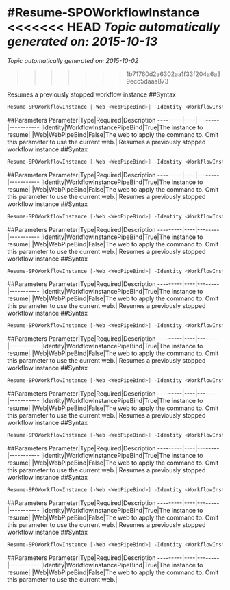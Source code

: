 #Resume-SPOWorkflowInstance
<<<<<<< HEAD
*Topic automatically generated on: 2015-10-13*
=======
*Topic automatically generated on: 2015-10-02*
>>>>>>> 1b71760d2a6302aa1f33f204a6a39ecc5daaa873

Resumes a previously stopped workflow instance
##Syntax
```powershell
Resume-SPOWorkflowInstance [-Web <WebPipeBind>] -Identity <WorkflowInstancePipeBind>
```


##Parameters
Parameter|Type|Required|Description
---------|----|--------|-----------
|Identity|WorkflowInstancePipeBind|True|The instance to resume|
|Web|WebPipeBind|False|The web to apply the command to. Omit this parameter to use the current web.|
Resumes a previously stopped workflow instance
##Syntax
```powershell
Resume-SPOWorkflowInstance [-Web <WebPipeBind>] -Identity <WorkflowInstancePipeBind>
```


##Parameters
Parameter|Type|Required|Description
---------|----|--------|-----------
|Identity|WorkflowInstancePipeBind|True|The instance to resume|
|Web|WebPipeBind|False|The web to apply the command to. Omit this parameter to use the current web.|
Resumes a previously stopped workflow instance
##Syntax
```powershell
Resume-SPOWorkflowInstance [-Web <WebPipeBind>] -Identity <WorkflowInstancePipeBind>
```


##Parameters
Parameter|Type|Required|Description
---------|----|--------|-----------
|Identity|WorkflowInstancePipeBind|True|The instance to resume|
|Web|WebPipeBind|False|The web to apply the command to. Omit this parameter to use the current web.|
Resumes a previously stopped workflow instance
##Syntax
```powershell
Resume-SPOWorkflowInstance [-Web <WebPipeBind>] -Identity <WorkflowInstancePipeBind>
```


##Parameters
Parameter|Type|Required|Description
---------|----|--------|-----------
|Identity|WorkflowInstancePipeBind|True|The instance to resume|
|Web|WebPipeBind|False|The web to apply the command to. Omit this parameter to use the current web.|
Resumes a previously stopped workflow instance
##Syntax
```powershell
Resume-SPOWorkflowInstance [-Web <WebPipeBind>] -Identity <WorkflowInstancePipeBind>
```


##Parameters
Parameter|Type|Required|Description
---------|----|--------|-----------
|Identity|WorkflowInstancePipeBind|True|The instance to resume|
|Web|WebPipeBind|False|The web to apply the command to. Omit this parameter to use the current web.|
Resumes a previously stopped workflow instance
##Syntax
```powershell
Resume-SPOWorkflowInstance [-Web <WebPipeBind>] -Identity <WorkflowInstancePipeBind>
```


##Parameters
Parameter|Type|Required|Description
---------|----|--------|-----------
|Identity|WorkflowInstancePipeBind|True|The instance to resume|
|Web|WebPipeBind|False|The web to apply the command to. Omit this parameter to use the current web.|
Resumes a previously stopped workflow instance
##Syntax
```powershell
Resume-SPOWorkflowInstance [-Web <WebPipeBind>] -Identity <WorkflowInstancePipeBind>
```


##Parameters
Parameter|Type|Required|Description
---------|----|--------|-----------
|Identity|WorkflowInstancePipeBind|True|The instance to resume|
|Web|WebPipeBind|False|The web to apply the command to. Omit this parameter to use the current web.|
Resumes a previously stopped workflow instance
##Syntax
```powershell
Resume-SPOWorkflowInstance [-Web <WebPipeBind>] -Identity <WorkflowInstancePipeBind>
```


##Parameters
Parameter|Type|Required|Description
---------|----|--------|-----------
|Identity|WorkflowInstancePipeBind|True|The instance to resume|
|Web|WebPipeBind|False|The web to apply the command to. Omit this parameter to use the current web.|
Resumes a previously stopped workflow instance
##Syntax
```powershell
Resume-SPOWorkflowInstance [-Web <WebPipeBind>] -Identity <WorkflowInstancePipeBind>
```


##Parameters
Parameter|Type|Required|Description
---------|----|--------|-----------
|Identity|WorkflowInstancePipeBind|True|The instance to resume|
|Web|WebPipeBind|False|The web to apply the command to. Omit this parameter to use the current web.|

